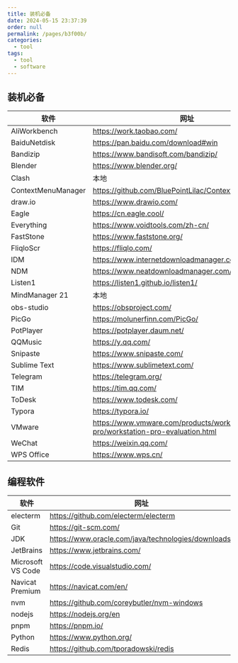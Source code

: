 ```yaml
---
title: 装机必备
date: 2024-05-15 23:37:39
order: null
permalink: /pages/b3f00b/
categories: 
  - tool
tags: 
  - tool
  - software
---
```


## 装机必备

| 软件               | 网址                                                                            |
| ------------------ | ------------------------------------------------------------------------------- |
| AliWorkbench       | https://work.taobao.com/                                                        |
| BaiduNetdisk       | https://pan.baidu.com/download#win                                              |
| Bandizip           | https://www.bandisoft.com/bandizip/                                             |
| Blender            | https://www.blender.org/                                                        |
| Clash              | 本地                                                                            |
| ContextMenuManager | https://github.com/BluePointLilac/ContextMenuManager                            |
| draw.io            | https://www.drawio.com/                                                         |
| Eagle              | https://cn.eagle.cool/                                                          |
| Everything         | https://www.voidtools.com/zh-cn/                                                |
| FastStone          | https://www.faststone.org/                                                      |
| FliqloScr          | https://fliqlo.com/                                                             |
| IDM                | https://www.internetdownloadmanager.com/                                        |
| NDM                | https://www.neatdownloadmanager.com/index.php/en/                               |
| Listen1            | https://listen1.github.io/listen1/                                              |
| MindManager 21     | 本地                                                                            |
| obs-studio         | https://obsproject.com/                                                         |
| PicGo              | https://molunerfinn.com/PicGo/                                                  |
| PotPlayer          | https://potplayer.daum.net/                                                     |
| QQMusic            | https://y.qq.com/                                                               |
| Snipaste           | https://www.snipaste.com/                                                       |
| Sublime Text       | https://www.sublimetext.com/                                                    |
| Telegram           | https://telegram.org/                                                           |
| TIM                | https://tim.qq.com/                                                             |
| ToDesk             | https://www.todesk.com/                                                         |
| Typora             | https://typora.io/                                                              |
| VMware             | https://www.vmware.com/products/workstation-pro/workstation-pro-evaluation.html |
| WeChat             | https://weixin.qq.com/                                                          |
| WPS Office         | https://www.wps.cn/                                                             |

## 编程软件

| 软件              | 网址                                                |
| ----------------- | --------------------------------------------------- |
| electerm          | https://github.com/electerm/electerm                |
| Git               | https://git-scm.com/                                |
| JDK               | https://www.oracle.com/java/technologies/downloads/ |
| JetBrains         | https://www.jetbrains.com/                          |
| Microsoft VS Code | https://code.visualstudio.com/                      |
| Navicat Premium   | https://navicat.com/en/                             |
| nvm               | https://github.com/coreybutler/nvm-windows          |
| nodejs            | https://nodejs.org/en                               |
| pnpm              | https://pnpm.io/                                    |
| Python            | https://www.python.org/                             |
| Redis             | https://github.com/tporadowski/redis                |
